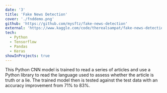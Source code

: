 ```yaml
---
date: '3'
title: 'Fake News Detection'
cover: './fnddemo.png'
github: 'https://github.com/mysftz/fake-news-detection'
external: 'https://www.kaggle.com/code/therealsampat/fake-news-detection'
tech:
  - Python
  - Tensorflow
  - Pandas
  - Keras
showInProjects: true
---
```


This Python CNN model is trained to read a series of articles and use a Python library to read the language used to assess whether the article is truth or a lie. The trained model then is tested against the test data with an accuracy improvement from 71% to 83%.
